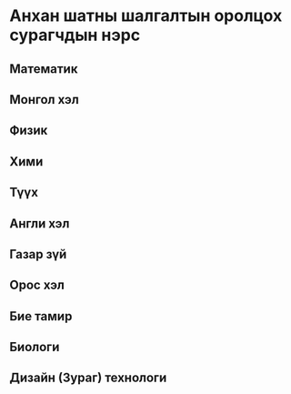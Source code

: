 # Анхан шатны шалгалтын оролцох сурагчдын нэрс

## Математик

## Монгол хэл

## Физик

## Хими

## Түүх

## Англи хэл

## Газар зүй

## Орос хэл

## Бие тамир

## Биологи

## Дизайн (Зураг) технологи


